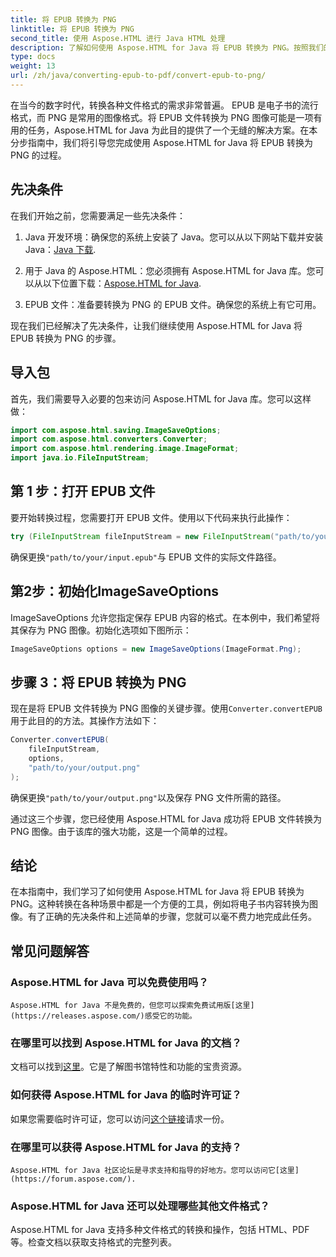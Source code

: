 ```yaml
---
title: 将 EPUB 转换为 PNG
linktitle: 将 EPUB 转换为 PNG
second_title: 使用 Aspose.HTML 进行 Java HTML 处理
description: 了解如何使用 Aspose.HTML for Java 将 EPUB 转换为 PNG。按照我们的分步指南，让您的电子书内容具有视觉吸引力。
type: docs
weight: 13
url: /zh/java/converting-epub-to-pdf/convert-epub-to-png/
---
```


在当今的数字时代，转换各种文件格式的需求非常普遍。 EPUB 是电子书的流行格式，而 PNG 是常用的图像格式。将 EPUB 文件转换为 PNG 图像可能是一项有用的任务，Aspose.HTML for Java 为此目的提供了一个无缝的解决方案。在本分步指南中，我们将引导您完成使用 Aspose.HTML for Java 将 EPUB 转换为 PNG 的过程。

## 先决条件

在我们开始之前，您需要满足一些先决条件：

1.  Java 开发环境：确保您的系统上安装了 Java。您可以从以下网站下载并安装 Java：[Java 下载](https://www.oracle.com/java/technologies/javase-downloads.html).

2. 用于 Java 的 Aspose.HTML：您必须拥有 Aspose.HTML for Java 库。您可以从以下位置下载：[Aspose.HTML for Java](https://releases.aspose.com/html/java/).

3. EPUB 文件：准备要转换为 PNG 的 EPUB 文件。确保您的系统上有它可用。

现在我们已经解决了先决条件，让我们继续使用 Aspose.HTML for Java 将 EPUB 转换为 PNG 的步骤。

## 导入包

首先，我们需要导入必要的包来访问 Aspose.HTML for Java 库。您可以这样做：

```java
import com.aspose.html.saving.ImageSaveOptions;
import com.aspose.html.converters.Converter;
import com.aspose.html.rendering.image.ImageFormat;
import java.io.FileInputStream;
```

## 第 1 步：打开 EPUB 文件

要开始转换过程，您需要打开 EPUB 文件。使用以下代码来执行此操作：

```java
try (FileInputStream fileInputStream = new FileInputStream("path/to/your/input.epub")) {
```

确保更换`"path/to/your/input.epub"`与 EPUB 文件的实际文件路径。

## 第2步：初始化ImageSaveOptions

ImageSaveOptions 允许您指定保存 EPUB 内容的格式。在本例中，我们希望将其保存为 PNG 图像。初始化选项如下图所示：

```java
ImageSaveOptions options = new ImageSaveOptions(ImageFormat.Png);
```

## 步骤 3：将 EPUB 转换为 PNG

现在是将 EPUB 文件转换为 PNG 图像的关键步骤。使用`Converter.convertEPUB`用于此目的的方法。其操作方法如下：

```java
Converter.convertEPUB(
    fileInputStream,
    options,
    "path/to/your/output.png"
);
```

确保更换`"path/to/your/output.png"`以及保存 PNG 文件所需的路径。

通过这三个步骤，您已经使用 Aspose.HTML for Java 成功将 EPUB 文件转换为 PNG 图像。由于该库的强大功能，这是一个简单的过程。

## 结论

在本指南中，我们学习了如何使用 Aspose.HTML for Java 将 EPUB 转换为 PNG。这种转换在各种场景中都是一个方便的工具，例如将电子书内容转换为图像。有了正确的先决条件和上述简单的步骤，您就可以毫不费力地完成此任务。

## 常见问题解答

### Aspose.HTML for Java 可以免费使用吗？
    Aspose.HTML for Java 不是免费的，但您可以探索免费试用版[这里](https://releases.aspose.com/)感受它的功能。

### 在哪里可以找到 Aspose.HTML for Java 的文档？
   文档可以找到[这里](https://reference.aspose.com/html/java/)。它是了解图书馆特性和功能的宝贵资源。

### 如何获得 Aspose.HTML for Java 的临时许可证？
   如果您需要临时许可证，您可以访问[这个链接](https://purchase.aspose.com/temporary-license/)请求一份。

### 在哪里可以获得 Aspose.HTML for Java 的支持？
    Aspose.HTML for Java 社区论坛是寻求支持和指导的好地方。您可以访问它[这里](https://forum.aspose.com/).

### Aspose.HTML for Java 还可以处理哪些其他文件格式？
   Aspose.HTML for Java 支持多种文件格式的转换和操作，包括 HTML、PDF 等。检查文档以获取支持格式的完整列表。